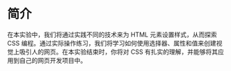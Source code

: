 # 简介

在本实验中，我们将通过实践不同的技术来为 HTML 元素设置样式，从而探索 CSS 编程。通过实际操作练习，我们将学习如何使用选择器、属性和值来创建视觉上吸引人的网页。在本实验结束时，你将对 CSS 有扎实的理解，并能够将其应用到自己的网页开发项目中。
